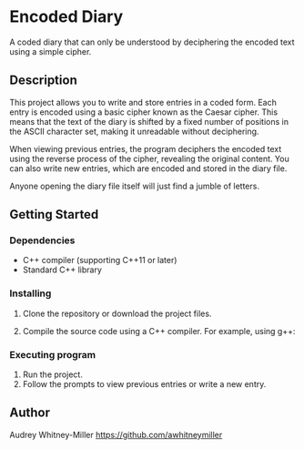 # Encoded Diary

A coded diary that can only be understood by deciphering the encoded text using a simple cipher.

## Description

This project allows you to write and store entries in a coded form. Each entry is encoded using a basic cipher known as the Caesar cipher. This means that the text of the diary is shifted by a fixed number of positions in the ASCII character set, making it unreadable without deciphering.

When viewing previous entries, the program deciphers the encoded text using the reverse process of the cipher, revealing the original content. You can also write new entries, which are encoded and stored in the diary file.

Anyone opening the diary file itself will just find a jumble of letters.
## Getting Started

### Dependencies

* C++ compiler (supporting C++11 or later)
* Standard C++ library

### Installing

1. Clone the repository or download the project files.

2. Compile the source code using a C++ compiler. For example, using g++:



### Executing program

1. Run the project.
2. Follow the prompts to view previous entries or write a new entry.

## Author
Audrey Whitney-Miller
https://github.com/awhitneymiller

